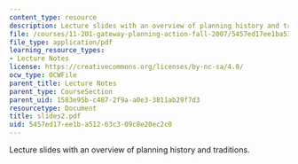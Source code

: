 ```yaml
---
content_type: resource
description: Lecture slides with an overview of planning history and traditions.
file: /courses/11-201-gateway-planning-action-fall-2007/5457ed17ee1ba51263c309c8e20ec2c0_slides2.pdf
file_type: application/pdf
learning_resource_types:
- Lecture Notes
license: https://creativecommons.org/licenses/by-nc-sa/4.0/
ocw_type: OCWFile
parent_title: Lecture Notes
parent_type: CourseSection
parent_uid: 1583e95b-c487-2f9a-a0e3-3811ab29f7d3
resourcetype: Document
title: slides2.pdf
uid: 5457ed17-ee1b-a512-63c3-09c8e20ec2c0
---
```

Lecture slides with an overview of planning history and traditions.